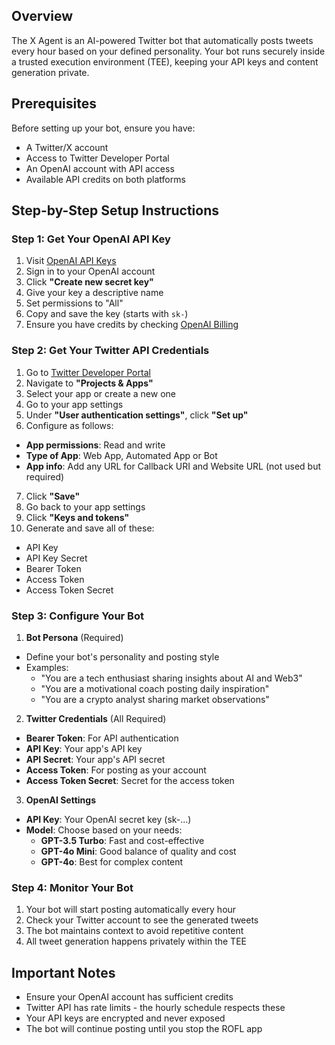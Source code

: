 ## Overview

The X Agent is an AI-powered Twitter bot that automatically posts tweets every hour based on your defined personality. Your bot runs securely inside a trusted execution environment (TEE), keeping your API keys and content generation private.

## Prerequisites

Before setting up your bot, ensure you have:
- A Twitter/X account
- Access to Twitter Developer Portal
- An OpenAI account with API access
- Available API credits on both platforms

## Step-by-Step Setup Instructions

### Step 1: Get Your OpenAI API Key

1. Visit [OpenAI API Keys](https://platform.openai.com/api-keys)
2. Sign in to your OpenAI account
3. Click **"Create new secret key"**
4. Give your key a descriptive name
5. Set permissions to "All"
6. Copy and save the key (starts with `sk-`)
7. Ensure you have credits by checking [OpenAI Billing](https://platform.openai.com/settings/organization/billing/overview)

### Step 2: Get Your Twitter API Credentials

1. Go to [Twitter Developer Portal](https://developer.x.com/en/portal/dashboard)
2. Navigate to **"Projects & Apps"**
3. Select your app or create a new one
4. Go to your app settings
5. Under **"User authentication settings"**, click **"Set up"**
6. Configure as follows:
  - **App permissions**: Read and write
  - **Type of App**: Web App, Automated App or Bot
  - **App info**: Add any URL for Callback URI and Website URL (not used but required)
7. Click **"Save"**
8. Go back to your app settings
9. Click **"Keys and tokens"**
10. Generate and save all of these:
  - API Key
  - API Key Secret
  - Bearer Token
  - Access Token
  - Access Token Secret

### Step 3: Configure Your Bot

1. **Bot Persona** (Required)
  - Define your bot's personality and posting style
  - Examples:
    - "You are a tech enthusiast sharing insights about AI and Web3"
    - "You are a motivational coach posting daily inspiration"
    - "You are a crypto analyst sharing market observations"

2. **Twitter Credentials** (All Required)
  - **Bearer Token**: For API authentication
  - **API Key**: Your app's API key
  - **API Secret**: Your app's API secret
  - **Access Token**: For posting as your account
  - **Access Token Secret**: Secret for the access token

3. **OpenAI Settings**
  - **API Key**: Your OpenAI secret key (sk-...)
  - **Model**: Choose based on your needs:
    - **GPT-3.5 Turbo**: Fast and cost-effective
    - **GPT-4o Mini**: Good balance of quality and cost
    - **GPT-4o**: Best for complex content

### Step 4: Monitor Your Bot

1. Your bot will start posting automatically every hour
2. Check your Twitter account to see the generated tweets
3. The bot maintains context to avoid repetitive content
4. All tweet generation happens privately within the TEE

## Important Notes

- Ensure your OpenAI account has sufficient credits
- Twitter API has rate limits - the hourly schedule respects these
- Your API keys are encrypted and never exposed
- The bot will continue posting until you stop the ROFL app